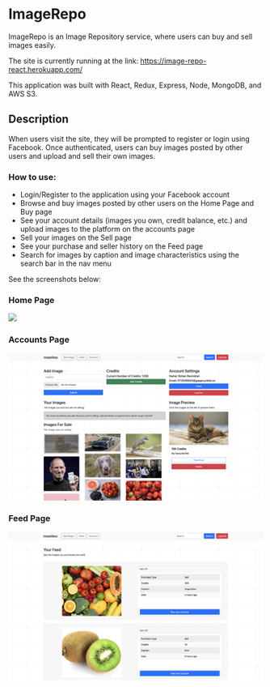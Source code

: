 # ImageRepo

ImageRepo is an Image Repository service, where users can buy and sell images easily.

The site is currently running at the link: https://image-repo-react.herokuapp.com/

This application was built with React, Redux, Express, Node, MongoDB, and AWS S3.

## Description

When users visit the site, they will be prompted to register or login using Facebook. Once authenticated, users can buy images posted by other users and upload and sell their own images.

### How to use:
- Login/Register to the application using your Facebook account
- Browse and buy images posted by other users on the Home Page and Buy page
- See your account details (images you own, credit balance, etc.) and upload images to the platform on the accounts page
- Sell your images on the Sell page
- See your purchase and seller history on the Feed page
- Search for images by caption and image characteristics using the search bar in the nav menu

See the screenshots below:

### Home Page

![](https://github.com/rohanrav/ImageRepo/blob/master/screenshots/Home.png)

### Accounts Page

![](https://github.com/rohanrav/ImageRepo/blob/master/screenshots/Account.png)

### Feed Page

![](https://github.com/rohanrav/ImageRepo/blob/master/screenshots/Feed.png)
